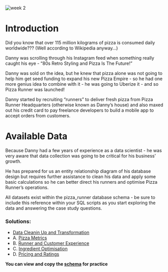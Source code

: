 ![week 2](https://github.com/olubadero/Danny_Mas_8-week_SQL_Challenge/assets/111298078/7ff76950-b862-4a8f-89a6-bbb9637f5dc5)

# Introduction
Did you know that over 115 million kilograms of pizza is consumed daily worldwide??? (Well according to Wikipedia anyway…)

Danny was scrolling through his Instagram feed when something really caught his eye - “80s Retro Styling and Pizza Is The Future!”

Danny was sold on the idea, but he knew that pizza alone was not going to help him get seed funding to expand his new Pizza Empire - so he had one more genius idea to combine with it - he was going to Uberize it - and so Pizza Runner was launched!

Danny started by recruiting “runners” to deliver fresh pizza from Pizza Runner Headquarters (otherwise known as Danny’s house) and also maxed out his credit card to pay freelance developers to build a mobile app to accept orders from customers.

# Available Data
Because Danny had a few years of experience as a data scientist - he was very aware that data collection was going to be critical for his business’ growth.

He has prepared for us an entity relationship diagram of his database design but requires further assistance to clean his data and apply some basic calculations so he can better direct his runners and optimise Pizza Runner’s operations.

All datasets exist within the pizza_runner database schema - be sure to include this reference within your SQL scripts as you start exploring the data and answering the case study questions.

### Solutions:
- [Data Cleanin Up and Transformation](https://github.com/olubadero/Danny_Mas_8-week_SQL_Challenge/blob/main/Week_2_Challenge/Data%20Clean%20Up%20and%20Transformation.md)
- A. [Pizza Metrics](https://github.com/olubadero/Danny_Mas_8-week_SQL_Challenge/blob/main/Week_2_Challenge/Pizza%20Metrics.md)
- B. [Runner and Customer Experience](https://github.com/olubadero/Danny_Mas_8-week_SQL_Challenge/blob/main/Week_2_Challenge/Pizza%20Runner%20and%20Customer%20Experience.md)
- C. [Ingredient Optimisation](https://github.com/olubadero/Danny_Mas_8-week_SQL_Challenge/blob/main/Week_2_Challenge/Ingredient%20Optimisation.md)
- D. [Pricing and Ratings](https://github.com/olubadero/Danny_Mas_8-week_SQL_Challenge/blob/main/Week_2_Challenge/Pricing%20and%20Ratings.md)

**You can view and copy the [schema](https://github.com/olubadero/Danny_Mas_8-week_SQL_Challenge/blob/main/Week_2_Challenge/Pizza%20Runner%20Schema.sql) for practice**

